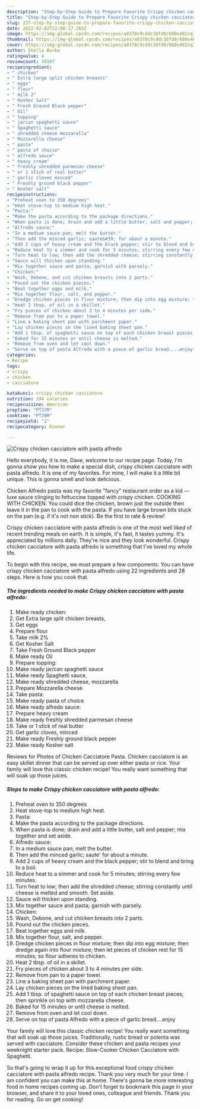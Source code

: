 ```yaml
---
description: "Step-by-Step Guide to Prepare Favorite Crispy chicken cacciatore with pasta alfredo"
title: "Step-by-Step Guide to Prepare Favorite Crispy chicken cacciatore with pasta alfredo"
slug: 237-step-by-step-guide-to-prepare-favorite-crispy-chicken-cacciatore-with-pasta-alfredo
date: 2022-02-02T22:00:17.265Z
image: https://img-global.cpcdn.com/recipes/a8378c9cddc16fd0/680x482cq70/crispy-chicken-cacciatore-with-pasta-alfredo-recipe-main-photo.jpg
thumbnail: https://img-global.cpcdn.com/recipes/a8378c9cddc16fd0/680x482cq70/crispy-chicken-cacciatore-with-pasta-alfredo-recipe-main-photo.jpg
cover: https://img-global.cpcdn.com/recipes/a8378c9cddc16fd0/680x482cq70/crispy-chicken-cacciatore-with-pasta-alfredo-recipe-main-photo.jpg
author: Stella Burke
ratingvalue: 4
reviewcount: 30107
recipeingredient:
- " chicken"
- " Extra large split chicken breasts"
- " eggs"
- " flour"
- " milk 2"
- " Kosher Salt"
- " Fresh Ground Black pepper"
- " Oil"
- " topping"
- " jarcan spaghetti sauce"
- " Spaghetti sauce"
- " shredded cheese mozzarella"
- " Mozzarella cheese"
- " pasta"
- " pasta of choice"
- " alfredo sauce"
- " heavy cream"
- " freshly shredded parmesan cheese"
- " or 1 stick of real butter"
- " garlic cloves minced"
- " Freshly ground black pepper"
- " Kosher salt"
recipeinstructions:
- "Preheat oven to 350 degrees"
- "Heat stove-top to medium high heat."
- "Pasta:"
- "Make the pasta according to the package directions."
- "When pasta is done; drain and add a little butter, salt and pepper; mix together and set aside."
- "Alfredo sauce:"
- "In a medium sauce pan; melt the butter."
- "Then add the minced garlic; saute&#39; for about a minute."
- "Add 2 cups of heavy cream and the black pepper; stir to blend and bring to a boil."
- "Reduce heat to a simmer and cook for 5 minutes; stirring every few minutes."
- "Turn heat to low; then add the shredded cheese; stirring constantly until cheese is melted and smooth. Set aside."
- "Sauce will thicken upon standing."
- "Mix together sauce and pasta; garnish with parsely."
- "Chicken:"
- "Wash, Debone, and cut chicken breasts into 2 parts."
- "Pound out the chicken pieces."
- "Beat together eggs and milk."
- "Mix together flour, salt, and pepper."
- "Dredge chicken pieces in flour mixture; then dip into egg mixture; then dredge again into flour mixture; then let pieces of chicken rest for 15 minutes; so flour adheres to chicken."
- "Heat 2 tbsp. of oil in a skillet."
- "Fry pieces of chicken about 3 to 4 minutes per side."
- "Remove from pan to a paper towel."
- "Line a baking sheet pan with parchment paper."
- "Lay chicken pieces on the lined baking sheet pan."
- "Add 1 tbsp. of spaghetti sauce on top of each chicken breast pieces; then sprinkle on top with mozzarella cheese."
- "Baked for 15 minutes or until cheese is melted."
- "Remove from oven and let cool down."
- "Serve on top of pasta Alfredo with a piece of garlic bread....enjoy"
categories:
- Recipe
tags:
- crispy
- chicken
- cacciatore

katakunci: crispy chicken cacciatore 
nutrition: 194 calories
recipecuisine: American
preptime: "PT37M"
cooktime: "PT39M"
recipeyield: "1"
recipecategory: Dinner

---
```



![Crispy chicken cacciatore with pasta alfredo](https://img-global.cpcdn.com/recipes/a8378c9cddc16fd0/680x482cq70/crispy-chicken-cacciatore-with-pasta-alfredo-recipe-main-photo.jpg)

Hello everybody, it is me, Dave, welcome to our recipe page. Today, I'm gonna show you how to make a special dish, crispy chicken cacciatore with pasta alfredo. It is one of my favorites. For mine, I will make it a little bit unique. This is gonna smell and look delicious.

Chicken Alfredo pasta was my favorite &#34;fancy&#34; restaurant order as a kid — luxe sauce clinging to fettuccine topped with crispy chicken. COOKING WITH CHICKEN: You could dice the chicken, brown just the outside then leave it in the pan to cook with the pasta. If you have large brown bits stuck on the pan (e.g. if it&#39;s not non stick). Be the first to rate &amp; review!

Crispy chicken cacciatore with pasta alfredo is one of the most well liked of recent trending meals on earth. It is simple, it's fast, it tastes yummy. It's appreciated by millions daily. They're nice and they look wonderful. Crispy chicken cacciatore with pasta alfredo is something that I've loved my whole life.


To begin with this recipe, we must prepare a few components. You can have crispy chicken cacciatore with pasta alfredo using 22 ingredients and 28 steps. Here is how you cook that.

<!--inarticleads1-->

##### The ingredients needed to make Crispy chicken cacciatore with pasta alfredo:

1. Make ready  chicken:
1. Get  Extra large split chicken breasts,
1. Get  eggs
1. Prepare  flour
1. Take  milk 2%
1. Get  Kosher Salt
1. Take  Fresh Ground Black pepper
1. Make ready  Oil
1. Prepare  topping:
1. Make ready  jar/can spaghetti sauce
1. Make ready  Spaghetti sauce,
1. Make ready  shredded cheese, mozzarella
1. Prepare  Mozzarella cheese
1. Take  pasta:
1. Make ready  pasta of choice
1. Make ready  alfredo sauce:
1. Prepare  heavy cream
1. Make ready  freshly shredded parmesan cheese
1. Take  or 1 stick of real butter
1. Get  garlic cloves, minced
1. Make ready  Freshly ground black pepper
1. Make ready  Kosher salt


Reviews for Photos of Chicken Cacciatore Pasta. Chicken cacciatore is an easy skillet dinner that can be served up over either pasta or rice. Your family will love this classic chicken recipe! You really want something that will soak up those juices. 

<!--inarticleads2-->

##### Steps to make Crispy chicken cacciatore with pasta alfredo:

1. Preheat oven to 350 degrees
1. Heat stove-top to medium high heat.
1. Pasta:
1. Make the pasta according to the package directions.
1. When pasta is done; drain and add a little butter, salt and pepper; mix together and set aside.
1. Alfredo sauce:
1. In a medium sauce pan; melt the butter.
1. Then add the minced garlic; saute&#39; for about a minute.
1. Add 2 cups of heavy cream and the black pepper; stir to blend and bring to a boil.
1. Reduce heat to a simmer and cook for 5 minutes; stirring every few minutes.
1. Turn heat to low; then add the shredded cheese; stirring constantly until cheese is melted and smooth. Set aside.
1. Sauce will thicken upon standing.
1. Mix together sauce and pasta; garnish with parsely.
1. Chicken:
1. Wash, Debone, and cut chicken breasts into 2 parts.
1. Pound out the chicken pieces.
1. Beat together eggs and milk.
1. Mix together flour, salt, and pepper.
1. Dredge chicken pieces in flour mixture; then dip into egg mixture; then dredge again into flour mixture; then let pieces of chicken rest for 15 minutes; so flour adheres to chicken.
1. Heat 2 tbsp. of oil in a skillet.
1. Fry pieces of chicken about 3 to 4 minutes per side.
1. Remove from pan to a paper towel.
1. Line a baking sheet pan with parchment paper.
1. Lay chicken pieces on the lined baking sheet pan.
1. Add 1 tbsp. of spaghetti sauce on top of each chicken breast pieces; then sprinkle on top with mozzarella cheese.
1. Baked for 15 minutes or until cheese is melted.
1. Remove from oven and let cool down.
1. Serve on top of pasta Alfredo with a piece of garlic bread....enjoy


Your family will love this classic chicken recipe! You really want something that will soak up those juices. Traditionally, rustic bread or polenta was served with cacciatore. Consider these chicken and pasta recipes your weeknight starter pack. Recipe: Slow-Cooker Chicken Cacciatore with Spaghetti. 

So that's going to wrap it up for this exceptional food crispy chicken cacciatore with pasta alfredo recipe. Thank you very much for your time. I am confident you can make this at home. There's gonna be more interesting food in home recipes coming up. Don't forget to bookmark this page in your browser, and share it to your loved ones, colleague and friends. Thank you for reading. Go on get cooking!
